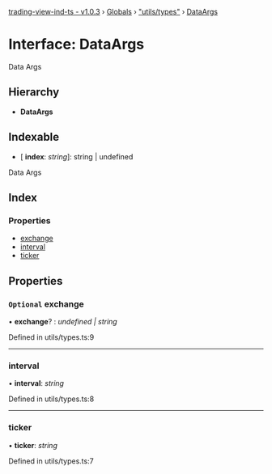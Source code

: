 [trading-view-ind-ts - v1.0.3](../README.md) › [Globals](../globals.md) › ["utils/types"](../modules/_utils_types_.md) › [DataArgs](_utils_types_.dataargs.md)

# Interface: DataArgs

Data Args

## Hierarchy

* **DataArgs**

## Indexable

* \[ **index**: *string*\]: string | undefined

Data Args

## Index

### Properties

* [exchange](_utils_types_.dataargs.md#optional-exchange)
* [interval](_utils_types_.dataargs.md#interval)
* [ticker](_utils_types_.dataargs.md#ticker)

## Properties

### `Optional` exchange

• **exchange**? : *undefined | string*

Defined in utils/types.ts:9

___

###  interval

• **interval**: *string*

Defined in utils/types.ts:8

___

###  ticker

• **ticker**: *string*

Defined in utils/types.ts:7
